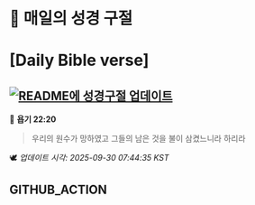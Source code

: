 # 🙏 매일의 성경 구절
# [Daily Bible verse]
## [![README에 성경구절 업데이트](https://github.com/DONGSUKA/first_test/actions/workflows/update-readme-bible.yml/badge.svg)](https://github.com/DONGSUKA/first_test/actions/workflows/update-readme-bible.yml)
<!-- START_BIBLE_VERSE -->
📖 **욥기 22:20**
> 우리의 원수가 망하였고 그들의 남은 것을 불이 삼켰느니라 하리라

🕊️ _업데이트 시각: 2025-09-30 07:44:35 KST_
  <!-- END_BIBLE_VERSE -->
## GITHUB_ACTION
